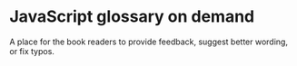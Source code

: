 # JavaScript glossary on demand
A place for the book readers to provide feedback, suggest better wording, or fix typos.
